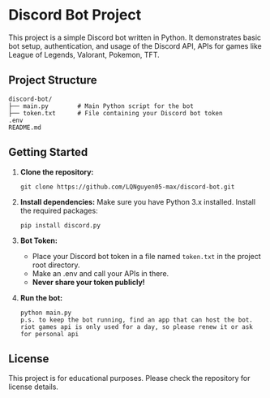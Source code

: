 # Discord Bot Project

This project is a simple Discord bot written in Python. It demonstrates basic bot setup, authentication, and usage of the Discord API, APIs for games like League of Legends, Valorant, Pokemon, TFT.

## Project Structure

```
discord-bot/
├── main.py        # Main Python script for the bot
├── token.txt      # File containing your Discord bot token
.env
README.md
```

## Getting Started

1. **Clone the repository:**

   ```
   git clone https://github.com/LQNguyen05-max/discord-bot.git
   ```

2. **Install dependencies:**
   Make sure you have Python 3.x installed. Install the required packages:

   ```
   pip install discord.py
   ```

3. **Bot Token:**

   - Place your Discord bot token in a file named `token.txt` in the project root directory.
   - Make an .env and call your APIs in there.
   - **Never share your token publicly!**

4. **Run the bot:**
   ```
   python main.py
   p.s. to keep the bot running, find an app that can host the bot.
   riot games api is only used for a day, so please renew it or ask for personal api
   ```

## License

This project is for educational purposes. Please check the repository for license details.
